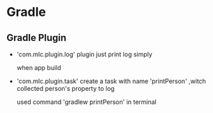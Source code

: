 # Gradle

## Gradle Plugin

-  'com.mlc.plugin.log' plugin just print log simply

    when app build

- 'com.mlc.plugin.task' create a task with name 'printPerson' ,witch collected person's property to log

    used command 'gradlew printPerson' in terminal

